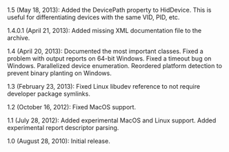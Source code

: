 1.5 (May 18, 2013):
  Added the DevicePath property to HidDevice.
  This is useful for differentiating devices with the same VID, PID, etc.

1.4.0.1 (April 21, 2013):
  Added missing XML documentation file to the archive.
  
1.4 (April 20, 2013):
  Documented the most important classes.
  Fixed a problem with output reports on 64-bit Windows.
  Fixed a timeout bug on Windows.
  Parallelized device enumeration.
  Reordered platform detection to prevent binary planting on Windows.

1.3 (February 23, 2013):
  Fixed Linux libudev reference to not require developer package symlinks.
  
1.2 (October 16, 2012):
  Fixed MacOS support.

1.1 (July 28, 2012):
  Added experimental MacOS and Linux support.
  Added experimental report descriptor parsing.
  
1.0 (August 28, 2010):
  Initial release.